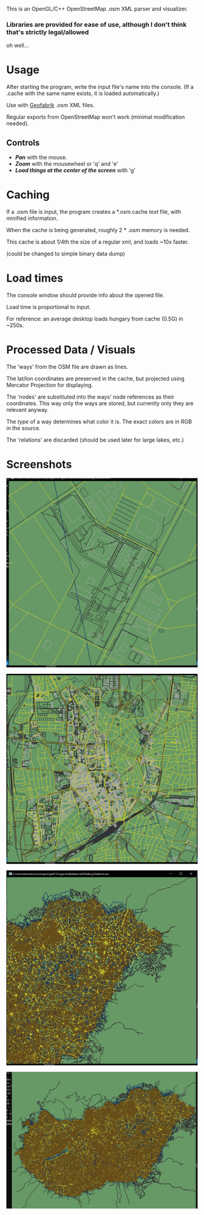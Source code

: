 This is an OpenGL/C++ OpenStreetMap .osm XML parser and visualizer.

### Libraries are provided for ease of use, although I don't think that's strictly legal/allowed
oh well...

# Usage

After starting the program, write the input file's name into the console. (If a .cache with the same name exists, it is loaded automatically.)

Use with [Geofabrik](https://download.geofabrik.de/) .osm XML files.

Regular exports from OpenStreetMap won't work (minimal modification needed).

## Controls

* __*Pan*__ with the mouse.
* __*Zoom*__ with the mousewheel or 'q' and 'e'
* __*Load things at the center of the screen*__ with 'g'

# Caching

If a .osm file is input, the program creates a *.osm.cache *text* file, with minified information.

When the cache is being generated, roughly 2 * .osm memory is needed.

This cache is about 1/4th the size of a regular xml, and loads ~10x faster.

(could be changed to simple binary data dump)

# Load times

The console window should provide info about the opened file.

Load time is proportional to input.

For reference: an average desktop loads hungary from cache (0.5G) in ~250s.

# Processed Data / Visuals

The 'ways' from the OSM file are drawn as lines.

The lat/lon coordinates are preserved in the cache, but projected using Mercator Projection for displaying.

The 'nodes' are substituted into the ways' node references as their coordinates.
This way only the ways are stored, but currently only they are relevant anyway.

The *type* of a way determines what color it is.
The exact colors are in RGB in the source.

The 'relations' are discarded (should be used later for large lakes, etc.)

# Screenshots

![alt](/Screenshot_1.png)

![alt](/Screenshot_2.png)

![alt](/Screenshot_3.png)

![alt](/Screenshot_4.png)